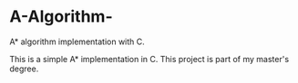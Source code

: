 # A-Algorithm-
A* algorithm implementation with C.

This is a simple A* implementation in C. This project is part of my master's degree. 
